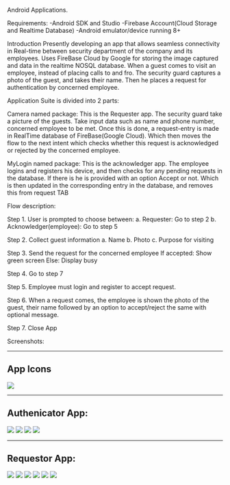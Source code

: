 Android Applications.

Requirements:
-Android SDK and Studio
-Firebase Account(Cloud Storage and Realtime Database)
-Android emulator/device running 8+

Introduction
Presently developing an app that allows seamless connectivity in Real-time between security department of the company and its employees. Uses FireBase Cloud by Google for storing the image captured and data in the realtime NOSQL database.
When a guest comes to visit an employee, instead of placing calls to and fro. The security guard captures a photo of the guest, and takes their name. Then he places a request for authentication by concerned employee. 

Application Suite is divided into 2 parts:

Camera named package: 
This is the Requester app. The security guard take a picture of the guests. Take input data such as name and phone number, concerned employee to be met.
Once this is done, a request-entry is made in RealTime database of FireBase(Google Cloud). Which then moves the flow to the next intent which checks whether this request is acknowledged or rejected by the concerned employee.

MyLogin named package:
This is the acknowledger app. The employee logins and registers his device, and then checks for any pending requests in the database. If there is he is provided with an option Accept or not. Which is then updated in the corresponding entry in the database, and removes this from request TAB

Flow description:

Step 1.	User is prompted to choose between:
a.	Requester: Go to step 2
b.	Acknowledger(employee): Go to step 5

Step 2.	Collect guest information
a.	Name
b.	Photo
c.	Purpose for visiting

Step 3.	Send the request for the concerned employee
If accepted: Show green screen
Else: Display busy

Step 4.	Go to step 7

Step 5.	Employee must login and register to accept request.

Step 6.	When a request comes, the employee is shown the photo of the guest, their name followed by an option to accept/reject the same with optional message.

Step 7.	Close App



Screenshots:

----------
App Icons
----------

![](img/s11.png)



-----------------
Authenicator App:
-----------------

![](img/s1.png)
![](img/s2.png)
![](img/s3.png)
![](img/s10.png)



---------------
Requestor App:
---------------

![](img/s4.png)
![](img/s5.png)
![](img/s6.png)
![](img/s7.png)
![](img/s8.png)
![](img/s9.png)





